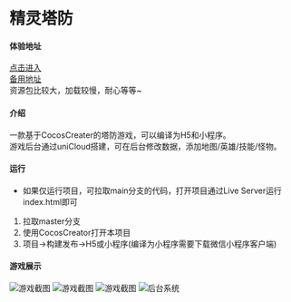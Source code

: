 # 精灵塔防
#### 体验地址
[点击进入](https://orcs-td.gitee.io/index.html)  
[备用地址](https://static-5afd7a04-9817-4b73-8f96-96fba1ee24c9.bspapp.com/game/)  
资源包比较大，加载较慢，耐心等等~
#### 介绍
一款基于CocosCreater的塔防游戏，可以编译为H5和小程序。    
游戏后台通过uniCloud搭建，可在后台修改数据，添加地图/英雄/技能/怪物。

#### 运行
* 如果仅运行项目，可拉取main分支的代码，打开项目通过Live Server运行index.html即可

1. 拉取master分支
2. 使用CocosCreator打开本项目
3. 项目->构建发布->H5或小程序(编译为小程序需要下载微信小程序客户端)

#### 游戏展示
![游戏截图](https://p5.ssl.qhimg.com/t01693eaa33512a329d.webp)
![游戏截图](https://vkceyugu.cdn.bspapp.com/VKCEYUGU-5afd7a04-9817-4b73-8f96-96fba1ee24c9/baeadde4-6add-4989-bf40-5fb47e4c1631.jpg)
![游戏截图](https://vkceyugu.cdn.bspapp.com/VKCEYUGU-5afd7a04-9817-4b73-8f96-96fba1ee24c9/042bde17-51d2-4207-9bb2-2ac454912532.jpg)
![后台系统](https://vkceyugu.cdn.bspapp.com/VKCEYUGU-5afd7a04-9817-4b73-8f96-96fba1ee24c9/a9dc6b0e-071d-40f8-a081-22acd8c9c759.png)




